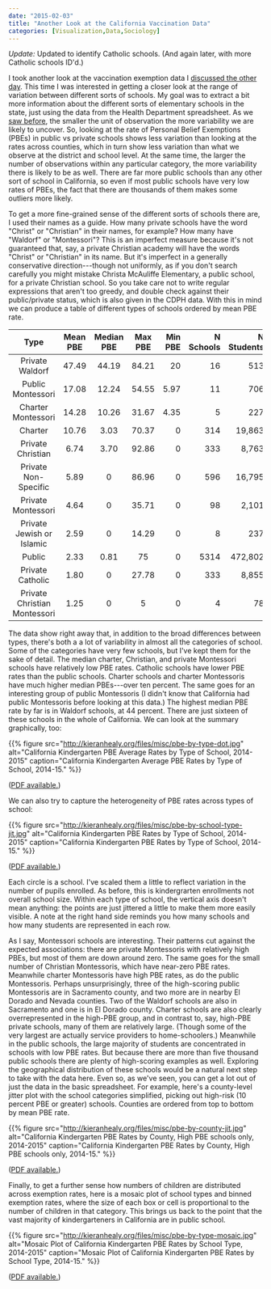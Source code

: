 ```yaml
---
date: "2015-02-03"
title: "Another Look at the California Vaccination Data"
categories: [Visualization,Data,Sociology]
---
```


_Update:_ Updated to identify Catholic schools. (And again later, with more Catholic schools ID'd.)

I took another look at the vaccination exemption data I [discussed the other day](http://kieranhealy.org/blog/archives/2015/01/29/vaccination-exemptions-in-california-kindergartens/). This time I was interested in getting a closer look at the range of variation between different sorts of schools. My goal was to extract a bit more information about the different sorts of elementary schools in the state, just using the data from the Health Department spreadsheet. As we [saw before](http://kieranhealy.org/blog/archives/2015/01/29/vaccination-exemptions-in-california-kindergartens/), the smaller the unit of observation the more variability we are likely to uncover. So, looking at the rate of Personal Belief Exemptions (PBEs) in public vs private schools shows less variation than looking at the rates across counties, which in turn show less variation than what we observe at the district and school level. At the same time, the larger the number of observations within any particular category, the more variability there is likely to be as well. There are far more public schools than any other sort of school in California, so even if most public schools have very low rates of PBEs, the fact that there are thousands of them makes some outliers more likely.

To get a more fine-grained sense of the different sorts of schools there are, I used their names as a guide. How many private schools have the word "Christ" or "Christian" in their names, for example? How many have "Waldorf" or "Montessori"? This is an imperfect measure because it's not guaranteed that, say, a private Christian academy will have the words "Christ" or "Christian" in its name. But it's imperfect in a generally conservative direction---though not uniformly, as if you don't search carefully you might mistake Christa McAuliffe Elementary, a public school, for a private Christian school. So you take care not to write regular expressions that aren't too greedy, and double check against their public/private status, which is also given in the CDPH data. With this in mind we can produce a table of different types of schools ordered by mean PBE rate.


|             Type             |  Mean PBE  |  Median PBE  |  Max PBE  |  Min PBE  | N Schools | N Students |
|:----------------------------:|:----------:|:------------:|:---------:|----------:|----------:|-----------:|
|              Private Waldorf |   47.49    |    44.19     |   84.21   |  20       |     16    |       513  |
|            Public Montessori |   17.08    |    12.24     |   54.55   |   5.97    |     11    |       706  |
|           Charter Montessori |   14.28    |    10.26     |   31.67   |   4.35    |      5    |       227  |
|                      Charter |   10.76    |     3.03     |   70.37   |    0      |    314    |    19,863  |
|            Private Christian |    6.74    |     3.70     |   92.86   |    0      |    333    |     8,763  |
|         Private Non-Specific |    5.89    |     0        |   86.96   |    0      |    596    |    16,795  |
|           Private Montessori |    4.64    |     0        |   35.71   |    0      |     98    |     2,101  |
|    Private Jewish or Islamic |    2.59    |     0        |   14.29   |    0      |      8    |       237  |
|                       Public |    2.33    |     0.81     |   75      |    0      |   5314    |   472,802  |
|            Private Catholic  |    1.80    |     0        |   27.78   |    0      |    333    |     8,855  |
| Private Christian Montessori |    1.25    |     0        |    5      |    0      |      4    |        78  |


The data show right away that, in addition to the broad differences between types, there's both a a lot of variability in almost all the categories of school. Some of the categories have very few schools, but I've kept them for the sake of detail. The median charter, Christian, and private Montessori schools have relatively low PBE rates. Catholic schools have lower PBE rates than the public schools. Charter schools and charter Montessoris have much higher median PBEs---over ten percent. The same goes for an interesting group of public Montessoris (I didn't know that California had public Montessoris before looking at this data.) The highest median PBE rate by far is in Waldorf schools, at 44 percent. There are just sixteen of these schools in the whole of California. We can look at the summary graphically, too:


{{% figure src="http://kieranhealy.org/files/misc/pbe-by-type-dot.jpg" alt="California Kindergarten PBE Average Rates by Type of School, 2014-2015" caption="California Kindergarten Average PBE Rates by Type of School, 2014-15." %}}

([PDF available.](http://kieranhealy.org/files/misc/pbe-by-type-dot.pdf))

We can also try to capture the heterogeneity of PBE rates across types of school:

{{% figure src="http://kieranhealy.org/files/misc/pbe-by-school-type-jit.jpg" alt="California Kindergarten PBE Rates by Type of School, 2014-2015" caption="California Kindergarten PBE Rates by Type of School, 2014-15." %}}

([PDF available.](http://kieranhealy.org/files/misc/pbe-by-school-type-jit.pdf))

Each circle is a school. I've scaled them a little to reflect variation in the number of pupils enrolled. As before, this is kindergrarten enrollments not overall school size. Within each type of school, the vertical axis doesn't mean anything: the points are just jittered a little to make them more easily visible. A note at the right hand side reminds you how many schools and how many students are represented in each row.

As I say, Montessori schools are interesting. Their patterns cut against the expected associations: there are private Montessoris with relatively high PBEs, but most of them are down around zero. The same goes for the small number of Christian Montessoris, which have near-zero PBE rates. Meanwhile charter Montessoris have high PBE rates, as do the public Montessoris. Perhaps unsurprisingly, three of the high-scoring public Montessoris are in Sacramento county, and two more are in nearby El Dorado and Nevada counties. Two of the Waldorf schools are also in Sacramento and one is in El Dorado county. Charter schools are also clearly overrepresented in the high-PBE group, and in contrast to, say, high-PBE private schools, many of them are relatively large. (Though some of the very largest are actually service providers to home-schoolers.) Meanwhile in the public schools, the large majority of students are concentrated in schools with low PBE rates. But because there are more than five thousand public schools there are plenty of high-scoring examples as well. Exploring the geographical distribution of these schools would be a natural next step to take with the data here. Even so, as we've seen, you can get a lot out of just the data in the basic spreadsheet. For example, here's a county-level jitter plot with the school categories simplified, picking out high-risk (10 percent PBE or greater) schools. Counties are ordered from top to bottom by mean PBE rate.

{{% figure src="http://kieranhealy.org/files/misc/pbe-by-county-jit.jpg" alt="California Kindergarten PBE Rates by County, High PBE schools only, 2014-2015" caption="California Kindergarten PBE Rates by County, High PBE schools only, 2014-15." %}}

([PDF available.](http://kieranhealy.org/files/misc/pbe-by-county-jit.pdf))

Finally, to get a further sense how numbers of children are distributed across exemption rates, here is a mosaic plot of school types and binned exemption rates, where the size of each box or cell is proportional to the number of children in that category. This brings us back to the point that the vast majority of kindergarteners in California are in public school.


{{% figure src="http://kieranhealy.org/files/misc/pbe-by-type-mosaic.jpg" alt="Mosaic Plot of California Kindergarten PBE Rates by School Type, 2014-2015" caption="Mosaic Plot of California Kindergarten PBE Rates by School Type, 2014-15." %}}

([PDF available.](http://kieranhealy.org/files/misc/pbe-by-type-mosaic.pdf))
